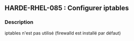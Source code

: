 ## HARDE-RHEL-085 : Configurer iptables

### Description

iptables n'est pas utilisé (firewalld est installé par défaut)

